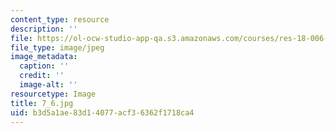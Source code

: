 ```yaml
---
content_type: resource
description: ''
file: https://ol-ocw-studio-app-qa.s3.amazonaws.com/courses/res-18-006-calculus-revisited-single-variable-calculus-fall-2010/b3d5a1ae83d14077acf36362f1718ca4_7_6.jpg
file_type: image/jpeg
image_metadata:
  caption: ''
  credit: ''
  image-alt: ''
resourcetype: Image
title: 7_6.jpg
uid: b3d5a1ae-83d1-4077-acf3-6362f1718ca4
---
```

